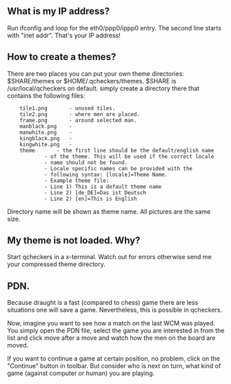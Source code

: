 What is my IP address?
----------------------
Run ifconfig and loop for the eth0/ppp0/ippp0 entry. The second line starts
with "inet addr". That's your IP address!


How to create a themes?
-----------------------
There are two places you can put your own theme directories:
$SHARE/themes or $HOME/.qcheckers/themes. $SHARE is /usr/local/qcheckers on
default. simply create a directory there that contains the following files:

```
    tile1.png		- unused tiles.
    tile2.png		- where men are placed.
    frame.png		- around selected man.
    manblack.png	-
    manwhite.png	-
    kingblack.png	-
    kingwhite.png	-
    theme		- the first line should be the default/english name
			- of the theme. This will be used if the correct locale
			- name should not be found.
			- Locale specific names can be provided with the
			- following syntax: [locale]=Theme Name.
			- Example theme file:
			- Line 1) This is a default theme name
			- Line 2) [de_DE]=Das ist Deutsch
			- Line 2) [en]=This is English
```

Directory name will be shown as theme name. All pictures are the same size.


My theme is not loaded. Why?
----------------------------
Start qcheckers in a x-terminal. Watch out for errors otherwise send me your
compressed theme directory.


PDN.
----
Because draught is a fast (compared to chess) game there are less situations
one will save a game. Nevertheless, this is possible in qcheckers.

Now, imagine you want to see how a match on the last WCM was played. You simply
open the PDN file, select the game you are interested in from the list and
click move after a move and watch how the men on the board are moved.

If you want to continue a game at certain position, no problem, click on the
"Continue" button in toolbar. But consider who is next on turn, what kind of
game (against computer or human) you are playing.

